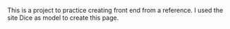 This is a project to practice creating front end from a reference. I used the site Dice as model to create this page.
